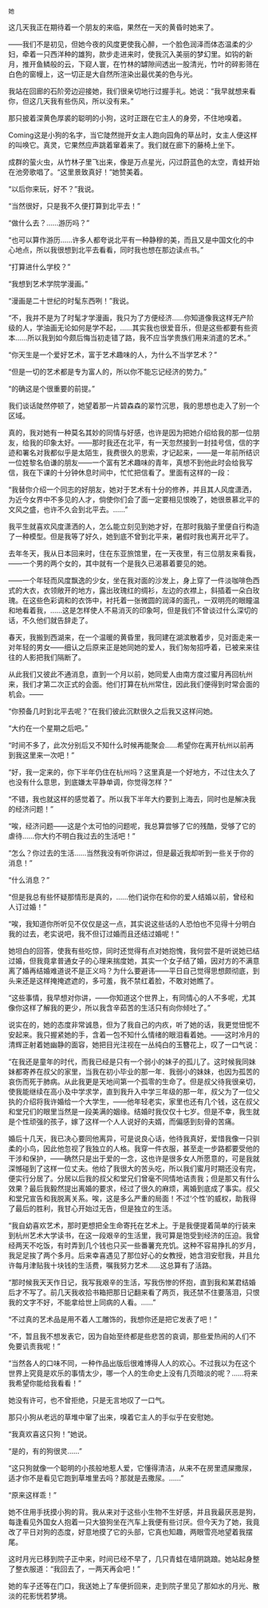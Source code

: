     她 

   这几天我正在期待着一个朋友的来临，果然在一天的黄昏时她来了。

   ——我们不是初见，但她今夜的风度更使我心醉，一个脸色润泽而体态温柔的少妇，牵着一只西洋种的雄狗，款步走进来时，使我沉入美丽的梦幻里。如钩的新月，推开鱼鳞般的云，下窥人寰，在竹林的罅隙间透出一股清光，竹叶的碎影筛在白色的窗幔上，这一切正是大自然所渲染出最优美的色与光。

   我站在回廊的石阶旁边迎接她，我们很亲切地行过握手礼。她说：“我早就想来看你，但这几天我有些伤风，所以没有来。”

   那只披着深黄色厚裘的聪明的小狗，这时正跟在它主人的身旁，不住地嗅着。

   Coming这是小狗的名字，当它陡然抛开女主人跑向园角的草丛时，女主人便这样的叫唤它。真灵，它果然应声跳着窜着来了。我们就在廊下的藤椅上坐下。

   成群的萤火虫，从竹林子里飞出来，像是万点星光，闪过蔚蓝色的太空，青蛙开始在池旁歌唱了。“这里景致真好！”她赞美着。

   “以后你来玩，好不？”我说。

   “当然很好，只是我不久便打算到北平去！”

   “做什么去？……游历吗？”

   “也可以算作游历……许多人都夸说北平有一种静穆的美，而且又是中国文化的中心地点，所以我很想到北平去看看，同时我也想在那边读点书。”

   “打算进什么学校？”

   “我想到艺术学院学漫画。”

   “漫画是二十世纪的时髦东西咧！”我说。

   “不，我并不是为了时髦才学漫画，我只为了方便经济……你知道像我这样无产阶级的人，学油画无论如何是学不起，……其实我也很爱音乐，但是这些都要有些资本……所以我到如今颇后悔当初走错了路，我不应当学贵族们用来消遣的艺术。”

   “你天生是一个爱好艺术，富于艺术趣味的人，为什么不当学艺术？”

   “但是一切的艺术都是专为富人的，所以你不能忘记经济的势力。”

   “的确这是个很重要的前提。”

   我们谈话陡然停顿了，她望着那一片碧森森的翠竹沉思，我的思想也走入了别一个区域。

   真的，我对她有一种莫名其妙的同情与好感，也许是因为把她介绍给我的那一位朋友，给我的印象太好。——那时我还在北平，有一天忽然接到一封挂号信，信的字迹和署名对我都似乎是太陌生，我费很久的思索，才记起来，——是一年前所结识一位姓黎名伯谦的朋友——一个富有艺术趣味的青年，真想不到他此时会给我写信，我在下课的十分钟休息时间中，忙忙把信看了。里面有这样的一段：

   “我替你介绍一个同志的好朋友，她对于艺术有十分的修养，并且其人风度潇洒，为近今女界中不多见的人才，倘使你们会了面一定要相见恨晚了，她很景慕北平的文风之盛，也许不久会到北平去。……”

   我平生就喜欢风度潇洒的人，怎么能立刻见到她才好，在那时我脑子里便自行构造了一种模型。但是我等了好久，她到底不曾到北平来，暑假时我也离开北平了。

   去年冬天，我从日本回来时，住在东亚旅馆里，在一天夜里，有三位朋友来看我，——一个男的两个女的，其中就有一个是我久已渴慕着要见的她。

   ——一个年轻而风度飘逸的少女，坐在我对面的沙发上，身上穿了一件淡咖啡色西式的大衣，衣领敞开的地方，露出玫瑰红的绸衫，左边的衣襟上，斜插着一朵白玫瑰。在这些色彩调和的衣饰中，衬托着一张微圆的润泽的面孔，一双明亮的眼瞳温和地看着我，……这是怎样使人不易消灭的印象呵，但是我们不曾谈过什么深切的话，不久他们就告辞走了。

   春天，我搬到西湖来，在一个温暖的黄昏里，我同建在湖滨散着步，见对面走来一对年轻的男女——细认之后原来正是她同她的爱人，我们匆匆招呼着，已被来来往往的人影把我们隔断了。

   从此我们又彼此不通消息，直到一个月以前，她同爱人由南方度过蜜月再回杭州来，我们才第二次正式的会面。他们打算在杭州常住，因此我们便得到时常会面的机会。——

   “你预备几时到北平去呢？”在我们彼此沉默很久之后我又这样问她。

   “大约在一个星期之后吧。”

   “时间不多了，此次分别后又不知什么时候再能聚会……希望你在离开杭州以前再到我这里来一次吧！”

   “好，我一定来的，你下半年仍住在杭州吗？这里真是一个好地方，不过住太久了也没有什么意思，到底嫌太平静单调，你觉得怎样？”

   “不错，我也就这样的感觉着了。所以我下半年大约要到上海去，同时也是解决我的经济问题！”

   “唉，经济问题——这是个太可怕的问题呢，我总算尝够了它的残酷，受够了它的虐待……你大约不明白我过去的生活吧！”

   “怎么？你过去的生活……当然我没有听你讲过，但是最近我却听到一些关于你的消息！”

   “什么消息？”

   “但是我总有些怀疑那情形是真的，……他们说你在和你的爱人结婚以前，曾经和人订过婚！”

   “唉，我知道你所听见不仅仅是这一点，其实说这些话的人恐怕也不见得十分明白我的过去，老实说吧，我不但订过婚而且还结过婚呢！”

   她坦白的回答，使我有些吃惊，同时还觉得有点对她抱愧，我何尝不是听说她已结过婚，但我竟拿普通女子的心理来揣度她，其实一个女子结了婚，因对方的不满意离了婚再结婚难道说不是正义吗？为什么要避讳——平日自己觉得思想颇彻底，到头来还是这样掩掩遮遮的，多可羞，我不禁红着脸，不敢对她瞧了。

   “这些事情，我早想对你讲，——你知道这个世界上，有同情心的人不多呢，尤其像你这样了解我的更少，所以我含辛茹苦的生活只有向你倾吐了。”

   说实在的，她的态度非常诚恳，但为了我自己的内疚，听了她的话，我更觉忸怩不安起来。我只握紧她的手，含着一包不知什么情绪的眼泪看着她。——这时冷月的清辉正射着她幽静的面容，她把目光注视在一丛纯白的玉簪花上，叹了一口气说：

   “在我还是童年的时代，而我已经是只有一个弱小的妹子的孤儿了。这时候我同妹妹都寄养在叔父的家里，当我在初小毕业的那一年．我弱小的妹妹，也因为孤苦的哀伤而死于肺病。从此我更是天地间第一个孤零的生命了。但是叔父待我很亲切，使我能继续在高小及中学求学，直到我升入中学三年级的那一年，叔父为了一位父执的介绍将我许婚给一个大学生，——他年轻老实，家里也还有几个钱，这在叔父和堂兄们的眼里当然是一段美满的姻缘。结婚时我仅仅十七岁。但是不幸，我生就是个性顽强的孩子，嫁了这样一个人人说好的夫婿，而偏感到刻骨的苦痛。

   婚后十几天，我已决心要同他离异，可是说良心话，他待我真好，爱惜我像一只驯柔的小鸟，因此他忽视了我独立的人格。我穿一件衣服，甚至走一步路都要受他的干涉和保护，——确然只是出于爱的一念，这也许是很多女人所愿意的，可是我就深憾碰到了这样一位丈夫。他给了我很大的苦头吃，所以我们蜜月时期还没有完，便实行分居了。分居以后我的叔父和堂兄们曾毫不同情地诘责我；但是那又有什么效果？最后我毅然提出离婚的要求，经过了很久的麻烦，离婚到底成了事实。叔父和堂兄宣告和我脱离关系。唉，这是多么严重的局面！不过‘个性’的威权，助我得了最后的胜利，我甘心开始过无告，但是独立的生活。

   “我自幼喜欢艺术，那时更想把全生命寄托在艺术上。于是我便提着简单的行装来到杭州艺术大学读书，在这一段艰辛的生活里，我可算是饱受到经济的压迫。我曾经两天不吃饭，有时弄到几个钱也只买一些番薯充充饥。这种不容易挣扎的岁月，我足足挨了两个多月。后来幸喜遇见了那位好心的女教授，她含泪安慰我，并且允许每月津贴我十块钱的生活费，嘱我努力艺术……这总算有了活路。

   “那时候我天天作日记，我写我艰辛的生活，写我伤惨的怀抱，直到我和某君结婚后才不写了。前几天我收拾书箱把那日记翻来看了两页，我还禁不住要落泪，只恨我的文字不好，不能拿给世上同病的人看。……”

   “不过真的艺术品是用不着人工雕饰的，我想你还是把它发表了吧！”

   “不，暂且我不想发表它，因为自始至终都是些悲苦的哀调，那些爱热闹的人们不免要讥责我呢！”

   “当然各人的口味不同，一种作品出版后很难博得人人的欢心。不过我以为在这个世界上究竟是欢乐的事情太少，哪一个人的生命史上没有几页暗淡的呢？……将来我希望你能给我看看！”

   她没有许可，也不曾拒绝，只是无言地叹了一口气。

   那只小狗从老远的草堆中窜了出来，嗅着它主人的手似乎在安慰她。

   “我真欢喜这只狗！”她说。

   “是的，有的狗很灵……”

   “这只狗就像一个聪明的小孩般地惹人爱，它懂得清洁，从来不在房里遗屎撒尿，适才你不是看见它跑到草堆里去吗？那就是去撒尿。……”

   “原来这样乖！”

   她不住用手抚摸小狗的背。我从来对于这些小生物不生好感，并且我最厌恶是狗，每逢看见外国女人抱着一只大狼狗坐在汽车上我便有些讨厌。但今天为了她，我竟改了平日对狗的态度，好意地摸了它的头部，它真也知趣，两眼雪亮地望着我摆尾。

   这时月光已移到院子正中来，时间已经不早了，几只青蛙在墙阴跳踉。她站起身整了整衣服道：“我回去了，一两天再会吧！”

   她的车子还等在门口，我送她上了车便折回来，走到院子里见了那如水的月光、散淡的花影恍若梦境。

